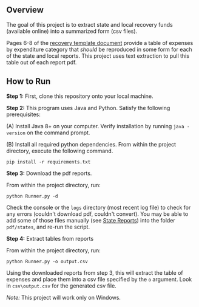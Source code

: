 ## Overview

The goal of this project is to extract state and local recovery funds (available online) into a summarized form (csv files).

Pages 6-8 of the [recovery template document](pdf/template/ReportTemplate.pdf) provide a table of expenses by expenditure category that _should_ be reproduced in some form for each of the state and local reports. This project uses text extraction to pull this table out of each report pdf.

## How to Run

**Step 1:** First, clone this repository onto your local machine.

**Step 2:** This program uses Java and Python. Satisfy the following prerequisites:

(A) Install Java 8+ on your computer. Verify installation by running `java -version` on the command prompt.

(B) Install all required python dependencies. From within the project directory, execute the following command.

    pip install -r requirements.txt

**Step 3:** Download the pdf reports.

From within the project directory, run:

    python Runner.py -d

Check the console or the `logs` directory (most recent log file) to check for any errors (couldn't download pdf, couldn't convert). You may be able to add some of those files manually (see [State Reports](https://www.nasbo.org/mainsite/resources/covid-19-relief-funds-guidance-and-resources/state-recovery-plans)) into the folder `pdf/states`, and re-run the script.

**Step 4:** Extract tables from reports

From within the project directory, run:

    python Runner.py -o output.csv

Using the downloaded reports from step 3, this will extract the table of expenses and place them into a csv file specified by the `o` argument. Look in `csv\output.csv` for the generated csv file.

_Note:_ This project will work only on Windows.
